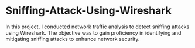 # Sniffing-Attack-Using-Wireshark
In this project, I conducted network traffic analysis to detect sniffing attacks using Wireshark. The objective was to gain proficiency in identifying and mitigating sniffing attacks to enhance network security.
